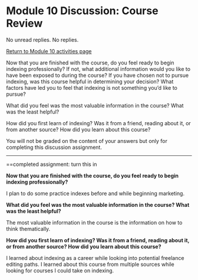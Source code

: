 # Module 10 Discussion: Course Review

No unread replies. No replies.

[Return to Module 10 activities page](https://onlinelearning.berkeley.edu/courses/1939224/pages/module-10 "Module 10")

Now that you are finished with the course, do you feel ready to begin indexing professionally? If not, what additional information would you like to have been exposed to during the course? If you have chosen not to pursue indexing, was this course helpful in determining your decision? What factors have led you to feel that indexing is not something you’d like to pursue?

What did you feel was the most valuable information in the course? What was the least helpful?

How did you first learn of indexing? Was it from a friend, reading about it, or from another source? How did you learn about this course?

You will not be graded on the content of your answers but only for completing this discussion assignment.

-------
==completed assignment: turn this in

**Now that you are finished with the course, do you feel ready to begin indexing professionally?** 

I plan to do some practice indexes before and while beginning marketing. 

**What did you feel was the most valuable information in the course? What was the least helpful?**

The most valuable information in the course is the information on how to think thematically. 

**How did you first learn of indexing? Was it from a friend, reading about it, or from another source? How did you learn about this course?**

I learned about indexing as a career while looking into potential freelance editing paths. I learned about this course from multiple sources while looking for courses I could take on indexing. 
